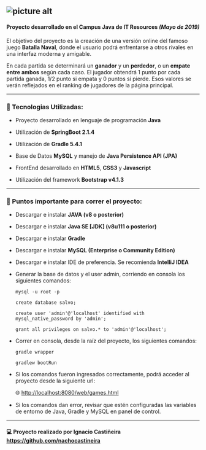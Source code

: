 ![picture alt](https://raw.githubusercontent.com/nachocastineira/Salvo/master/src/main/resources/static/web/img/salvobn_2.png)
------------------------------------

#### Proyecto desarrollado en el Campus Java de IT Resources ___(Mayo de 2019)___ 
 El objetivo del proyecto es la creación de una versión online del famoso juego __Batalla Naval__, donde el usuario podrá enfrentarse a otros rivales en una interfaz moderna y amigable. 

En cada partida se determinará un __ganador__ y un __perdedor__, o un __empate entre ambos__ según cada caso. El jugador obtendrá 1 punto por cada partida ganada, 1/2 punto si empata y 0 puntos si pierde. Esos valores se verán reflejados en el ranking de jugadores de la página principal. 

------------------------------------

### :wrench: Tecnologias Utilizadas: ####

* Proyecto desarrollado en lenguaje de programación __Java__

* Utilización de __SpringBoot 2.1.4__

* Utilización de __Gradle 5.4.1__

* Base de Datos __MySQL__ y manejo de __Java Persistence API (JPA)__

* FrontEnd desarrollado en __HTML5__, __CSS3__ y __Javascript__

* Utilización del framework __Bootstrap v4.1.3__
------------------------------------
 ### :eyes: Puntos importante para correr el proyecto:
  * Descargar e instalar __JAVA (v8 o posterior)__

  * Descargar e instalar __Java SE [JDK] (v8u111 o posterior)__

  * Descargar e instalar __Gradle__
  
  * Descargar e instalar __MySQL (Enterprise o Community Edition)__

  * Descargar e instalar IDE de preferencia. Se recomienda __IntelliJ IDEA__
  
 * Generar la base de datos y el user admin, corriendo en consola los siguientes comandos:

       mysql -u root -p

       create database salvo;
      
       create user 'admin'@'localhost' identified with mysql_native_password by 'admin';
      
       grant all privileges on salvo.* to 'admin'@'localhost';
 
* Correr en consola, desde la raíz del proyecto, los siguientes comandos:

      gradle wrapper

      gradlew bootRun



* Si los comandos fueron ingresados correctamente, podrá acceder al proyecto desde la siguiente url:

     :globe_with_meridians: <http://localhost:8080/web/games.html>
 
 * Si los comandos dan error, revisar que estén configuradas las variables de entorno de Java, Gradle y MySQL en panel de control. 

***
#### :computer:  Proyecto realizado por Ignacio Castiñeira <https://github.com/nachocastineira>
